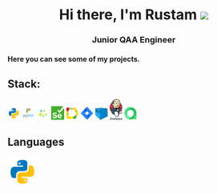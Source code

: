 <h1 align="center">Hi there, I'm <a target="_blank">Rustam</a> 
<img src="https://github.com/blackcater/blackcater/raw/main/images/Hi.gif" height="32"/></h1>
<h3 align="center">Junior QAA Engineer</h3>
<h4 align="left">Here you can see some of my projects.</h4>  

## Stack:  
<p  align="left">
<code><img width="5%" title="python" src="images/python.png"></code>
<code><img width="5%" title="pytest" src="images/pytest.png"></code>
<code><img width="5%" title="selene" src="images/selene.png"></code>
<code><img width="5%" title="selenium" src="images/selenium.png"></code>
<code><img width="5%" title="allure" src="images/allure_report.png"></code>
<code><img width="5%" title="jira" src="images/jira.png"></code>
<code><img width="5%" title="selenoid" src="images/selenoid.png"></code>
<code><img width="5%" title="jenkins" src="images/jenkins.png"></code>
<code><img width="5%" title="alluretestops" src="images/allure_testops.png"></code>

## Languages  
<p align="left">
<img src="assets/python.png" height="60" wight="60" />  


